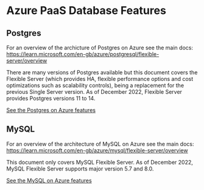 # Azure PaaS Database Features

## Postgres
For an overview of the archicture of Postgres on Azure see the main docs:  
https://learn.microsoft.com/en-gb/azure/postgresql/flexible-server/overview  

There are many versions of Postgres available but this document covers the Flexible Server (which provides HA, flexible performance options and cost optimizations such as scalability controls), being a replacement for the previous Single Server version.  As of December 2022, Flexible Server provides Postgres versions 11 to 14.  

[See the Postgres on Azure features](azure_postgres_features.md)

## MySQL
For an overview of the architecture of MySQL on Azure see the main docs:  
https://learn.microsoft.com/en-gb/azure/mysql/flexible-server/overview  

This document only covers MySQL Flexible Server.  As of December 2022, MySQL Flexible Server supports major version 5.7 and 8.0.

[See the MySQL on Azure features](azure_mysql_features.md)  


